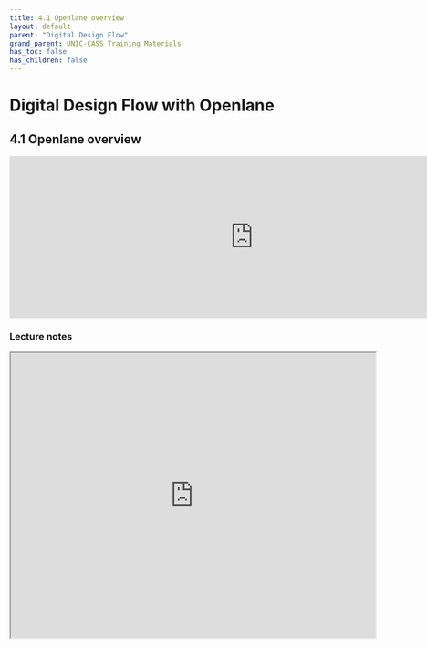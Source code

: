 ```yaml
---
title: 4.1 Openlane overview
layout: default
parent: "Digital Design Flow"
grand_parent: UNIC-CASS Training Materials
has_toc: false
has_children: false
---
```

# Digital Design Flow with Openlane

## 4.1 Openlane overview
<div style="width: 854px;padding:56.25% 0 0 0;position:relative;"><iframe src="https://player.vimeo.com/video/857489611?h=7686516d86&amp;badge=0&amp;autopause=0&amp;player_id=0&amp;app_id=58479" frameborder="0" allow="autoplay; fullscreen; picture-in-picture" style="position:absolute;top:0;left:0;width:100%;height:100%;" title="4.1 Openlane Overview"></iframe></div><script src="https://player.vimeo.com/api/player.js"></script>

### Lecture notes
<iframe src="https://drive.google.com/file/d/18KGug3pye_W7gwVKezANhBFLEozjfAIE/preview" width="640" height="500" allow="autoplay"></iframe>

